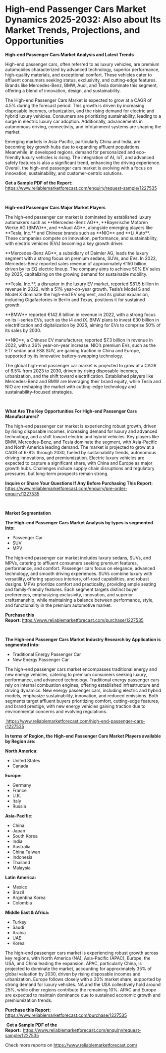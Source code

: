 <p><h1>High-end Passenger Cars Market Dynamics 2025-2032: Also about Its Market Trends, Projections, and Opportunities</h1></p><p><strong>High-end Passenger Cars Market Analysis and Latest Trends</strong></p>
<p><p>High-end passenger cars, often referred to as luxury vehicles, are premium automobiles characterized by advanced technology, superior performance, high-quality materials, and exceptional comfort. These vehicles cater to affluent consumers seeking status, exclusivity, and cutting-edge features. Brands like Mercedes-Benz, BMW, Audi, and Tesla dominate this segment, offering a blend of innovation, design, and sustainability.</p><p>The High-end Passenger Cars Market is expected to grow at a CAGR of 4.5% during the forecast period. This growth is driven by increasing disposable incomes, urbanization, and the rising demand for electric and hybrid luxury vehicles. Consumers are prioritizing sustainability, leading to a surge in electric luxury car adoption. Additionally, advancements in autonomous driving, connectivity, and infotainment systems are shaping the market.</p><p>Emerging markets in Asia-Pacific, particularly China and India, are becoming key growth hubs due to expanding affluent populations. Meanwhile, in developed regions, demand for personalized and eco-friendly luxury vehicles is rising. The integration of AI, IoT, and advanced safety features is also a significant trend, enhancing the driving experience. Overall, the high-end passenger cars market is evolving with a focus on innovation, sustainability, and customer-centric solutions.</p></p>
<p><strong>Get a Sample PDF of the Report:&nbsp;</strong> <a href="https://www.reliablemarketforecast.com/enquiry/request-sample/1227535?utm_campaign=1929&utm_medium=2&utm_source=Github&utm_content=ia&utm_term=23012025&utm_id=high-end-passenger-cars">https://www.reliablemarketforecast.com/enquiry/request-sample/1227535</a></p>
<p>&nbsp;</p>
<p><strong>High-end Passenger Cars Major Market Players</strong></p>
<p><p>The high-end passenger car market is dominated by established luxury automakers such as **Mercedes-Benz AG**, **Bayerische Motoren Werke AG (BMW)**, and **Audi AG**, alongside emerging players like **Tesla, Inc.** and Chinese brands such as **NIO** and **Li Auto**. These companies compete on innovation, performance, and sustainability, with electric vehicles (EVs) becoming a key growth driver.</p><p>**Mercedes-Benz AG**, a subsidiary of Daimler AG, leads the luxury segment with a strong focus on premium sedans, SUVs, and EVs. In 2022, Mercedes-Benz reported sales revenue of approximately €150 billion, driven by its EQ electric lineup. The company aims to achieve 50% EV sales by 2025, capitalizing on the growing demand for sustainable mobility.</p><p>**Tesla, Inc.**, a disruptor in the luxury EV market, reported $81.5 billion in revenue in 2022, with a 51% year-on-year growth. Tesla’s Model S and Model X dominate the high-end EV segment, and its global expansion, including Gigafactories in Berlin and Texas, positions it for sustained growth.</p><p>**BMW** reported €142.6 billion in revenue in 2022, with a strong focus on its i-series EVs, such as the i4 and iX. BMW plans to invest €30 billion in electrification and digitalization by 2025, aiming for EVs to comprise 50% of its sales by 2030.</p><p>**NIO**, a Chinese EV manufacturer, reported $7.3 billion in revenue in 2022, with a 36% year-on-year increase. NIO’s premium EVs, such as the ET7 sedan and ES8 SUV, are gaining traction in China and Europe, supported by its innovative battery-swapping technology.</p><p>The global high-end passenger car market is projected to grow at a CAGR of 6.5% from 2023 to 2030, driven by rising disposable incomes, urbanization, and the shift toward electrification. Established players like Mercedes-Benz and BMW are leveraging their brand equity, while Tesla and NIO are reshaping the market with cutting-edge technology and sustainability-focused strategies.</p></p>
<p>&nbsp;</p>
<p><strong>What Are The Key Opportunities For High-end Passenger Cars Manufacturers?</strong></p>
<p><p>The high-end passenger car market is experiencing robust growth, driven by rising disposable incomes, increasing demand for luxury and advanced technology, and a shift toward electric and hybrid vehicles. Key players like BMW, Mercedes-Benz, and Tesla dominate the segment, with Asia-Pacific and North America leading demand. The market is projected to grow at a CAGR of 6-8% through 2030, fueled by sustainability trends, autonomous driving innovations, and premiumization. Electric luxury vehicles are expected to capture a significant share, with China and Europe as major growth hubs. Challenges include supply chain disruptions and regulatory pressures, but long-term prospects remain strong.</p></p>
<p><strong>Inquire or Share Your Questions If Any Before Purchasing This Report:</strong> <a href="https://www.reliablemarketforecast.com/enquiry/pre-order-enquiry/1227535?utm_campaign=1929&utm_medium=2&utm_source=Github&utm_content=ia&utm_term=23012025&utm_id=high-end-passenger-cars">https://www.reliablemarketforecast.com/enquiry/pre-order-enquiry/1227535</a></p>
<p>&nbsp;</p>
<p><strong>Market Segmentation</strong></p>
<p><strong>The High-end Passenger Cars Market Analysis by types is segmented into:</strong></p>
<p><ul><li>Passenger Car</li><li>SUV</li><li>MPV</li></ul></p>
<p><p>The high-end passenger car market includes luxury sedans, SUVs, and MPVs, catering to affluent consumers seeking premium features, performance, and comfort. Passenger cars focus on elegance, advanced technology, and smooth driving experiences. SUVs combine luxury with versatility, offering spacious interiors, off-road capabilities, and robust designs. MPVs prioritize comfort and practicality, providing ample seating and family-friendly features. Each segment targets distinct buyer preferences, emphasizing exclusivity, innovation, and superior craftsmanship, while maintaining a balance between performance, style, and functionality in the premium automotive market.</p></p>
<p><strong>Purchase this Report:&nbsp;</strong><a href="https://www.reliablemarketforecast.com/purchase/1227535?utm_campaign=1929&utm_medium=2&utm_source=Github&utm_content=ia&utm_term=23012025&utm_id=high-end-passenger-cars">https://www.reliablemarketforecast.com/purchase/1227535</a></p>
<p>&nbsp;</p>
<p><strong>The High-end Passenger Cars Market Industry Research by Application is segmented into:</strong></p>
<p><ul><li>Traditional Energy Passenger Car</li><li>New Energy Passenger Car</li></ul></p>
<p><p>The high-end passenger cars market encompasses traditional energy and new energy vehicles, catering to premium consumers seeking luxury, performance, and advanced technology. Traditional energy passenger cars rely on internal combustion engines, offering established infrastructure and driving dynamics. New energy passenger cars, including electric and hybrid models, emphasize sustainability, innovation, and reduced emissions. Both segments target affluent buyers prioritizing comfort, cutting-edge features, and brand prestige, with new energy vehicles gaining traction due to environmental concerns and evolving regulations.</p></p>
<p><a href="https://www.reliablemarketforecast.com/high-end-passenger-cars-r1227535?utm_campaign=1929&utm_medium=2&utm_source=Github&utm_content=ia&utm_term=23012025&utm_id=high-end-passenger-cars">&nbsp;https://www.reliablemarketforecast.com/high-end-passenger-cars-r1227535</a></p>
<p><strong>In terms of Region, the High-end Passenger Cars Market Players available by Region are:</strong></p>
<p>
    <p> <strong> North America: </strong>
        <ul>
            <li>United States</li>
            <li>Canada</li>
        </ul>
        </p> 
    <p> <strong> Europe: </strong>
        <ul>
            <li>Germany</li>
            <li>France</li>
            <li>U.K.</li>
            <li>Italy</li>
            <li>Russia</li>
        </ul>
        </p> 
    <p> <strong> Asia-Pacific: </strong>
        <ul>
            <li>China</li>
            <li>Japan</li>
            <li>South Korea</li>
            <li>India</li>
            <li>Australia</li>
            <li>China Taiwan</li>
            <li>Indonesia</li>
            <li>Thailand</li>
            <li>Malaysia</li>
        </ul>
        </p> 
    <p> <strong> Latin America: </strong>
        <ul>
            <li>Mexico</li>
            <li>Brazil</li>
            <li>Argentina Korea</li>
            <li>Colombia</li>
        </ul>
        </p> 
    <p> <strong> Middle East & Africa: </strong>
        <ul>
            <li>Turkey</li>
            <li>Saudi</li>
            <li>Arabia</li>
            <li>UAE</li>
            <li>Korea</li>
        </ul>
    </p>
    </p>
<p><p>The high-end passenger cars market is experiencing robust growth across key regions, with North America (NA), Asia-Pacific (APAC), Europe, the USA, and China leading the expansion. APAC, particularly China, is projected to dominate the market, accounting for approximately 35% of global valuation by 2030, driven by rising disposable incomes and urbanization. Europe follows closely with a 30% market share, supported by strong demand for luxury vehicles. NA and the USA collectively hold around 25%, while other regions contribute the remaining 10%. APAC and Europe are expected to maintain dominance due to sustained economic growth and premiumization trends.</p></p>
<p><strong>Purchase this Report: </strong><a href="https://www.reliablemarketforecast.com/purchase/1227535?utm_campaign=1929&utm_medium=2&utm_source=Github&utm_content=ia&utm_term=23012025&utm_id=high-end-passenger-cars">https://www.reliablemarketforecast.com/purchase/1227535</a></p>
<p>&nbsp;<strong>Get a Sample PDF of the Report:&nbsp;&nbsp;</strong><a href="https://www.reliablemarketforecast.com/enquiry/request-sample/1227535?utm_campaign=1929&utm_medium=2&utm_source=Github&utm_content=ia&utm_term=23012025&utm_id=high-end-passenger-cars">https://www.reliablemarketforecast.com/enquiry/request-sample/1227535</a></p>
<p><strong></strong></p>
<p>Check more reports on <a href="https://www.reliablemarketforecast.com/?utm_campaign=1929&utm_medium=2&utm_source=Github&utm_content=ia&utm_term=23012025&utm_id=high-end-passenger-cars">https://www.reliablemarketforecast.com/</a></p>